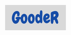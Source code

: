 
<img src='https://github.com/abmathewks/GoodeR/blob/main/images/Logo.png' align='center' width='200' />
